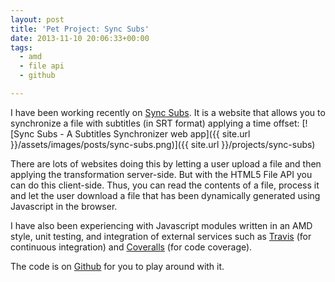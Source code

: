 ```yaml
---
layout: post
title: 'Pet Project: Sync Subs'
date: 2013-11-10 20:06:33+00:00
tags:
  - amd
  - file api
  - github

---
```


I have been working recently on [Sync Subs](http://jmperez.github.io/sync-subs/). It is a website that allows you to synchronize a file with subtitles (in SRT format) applying a time offset:
[![Sync Subs - A Subtitles Synchronizer web app]({{ site.url }}/assets/images/posts/sync-subs.png)]({{ site.url }}/projects/sync-subs)

There are lots of websites doing this by letting a user upload a file and then applying the transformation server-side. But with the HTML5 File API you can do this client-side. Thus, you can read the contents of a file, process it and let the user download a file that has been dynamically generated using Javascript in the browser.

I have also been experiencing with Javascript modules written in an AMD style, unit testing, and integration of external services such as [Travis](https://travis-ci.org/JMPerez/sync-subs) (for continuous integration) and [Coveralls](https://coveralls.io/r/JMPerez/sync-subs) (for code coverage).

The code is on [Github](https://github.com/JMPerez/sync-subs) for you to play around with it.
